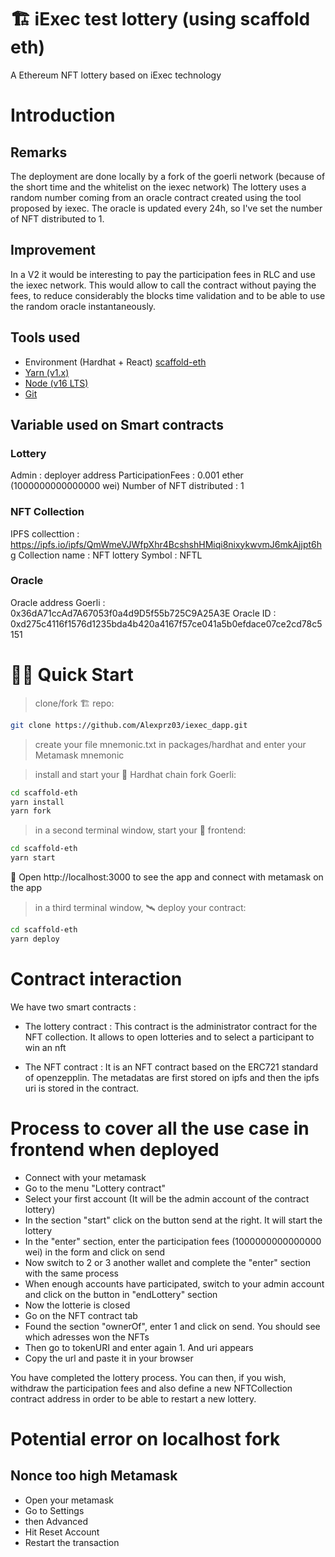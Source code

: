 # 🏗 iExec test lottery (using scaffold eth)

A Ethereum NFT lottery based on iExec technology

# Introduction

## Remarks

The deployment are done locally by a fork of the goerli network (because of the short time and the whitelist on the iexec network)
The lottery uses a random number coming from an oracle contract created using the tool proposed by iexec.
The oracle is updated every 24h, so I've set the number of NFT distributed to 1.

## Improvement

In a V2 it would be interesting to pay the participation fees in RLC and use the iexec network. This would allow to call the contract without paying the fees, to reduce considerably the blocks time validation and to be able to use the random oracle instantaneously.

## Tools used

- Environment (Hardhat + React) [scaffold-eth](https://github.com/scaffold-eth/scaffold-eth)
- [Yarn (v1.x)](https://classic.yarnpkg.com/en/docs/install/)
- [Node (v16 LTS)](https://nodejs.org/en/download/)
- [Git](https://git-scm.com/downloads)

## Variable used on Smart contracts

### Lottery

Admin : deployer address
ParticipationFees : 0.001 ether (1000000000000000 wei)
Number of NFT distributed : 1

### NFT Collection

IPFS collecttion : https://ipfs.io/ipfs/QmWmeVJWfpXhr4BcshshHMiqi8nixykwvmJ6mkAjjpt6hg
Collection name : NFT lottery
Symbol : NFTL

### Oracle

Oracle address Goerli : 0x36dA71ccAd7A67053f0a4d9D5f55b725C9A25A3E
Oracle ID : 0xd275c4116f1576d1235bda4b420a4167f57ce041a5b0efdace07ce2cd78c5151

# 🏄‍♂️ Quick Start

> clone/fork 🏗 repo:

```bash
git clone https://github.com/Alexprz03/iexec_dapp.git
```

> create your file mnemonic.txt in packages/hardhat and enter your Metamask mnemonic

> install and start your 👷‍ Hardhat chain fork Goerli:

```bash
cd scaffold-eth
yarn install
yarn fork
```

> in a second terminal window, start your 📱 frontend:

```bash
cd scaffold-eth
yarn start
```

📱 Open http://localhost:3000 to see the app and connect with metamask on the app

> in a third terminal window, 🛰 deploy your contract:

```bash
cd scaffold-eth
yarn deploy
```

# Contract interaction

We have two smart contracts :

- The lottery contract :
  This contract is the administrator contract for the NFT collection. It allows to open lotteries and to select a participant to win an nft

- The NFT contract :
  It is an NFT contract based on the ERC721 standard of openzepplin. The metadatas are first stored on ipfs and then the ipfs uri is stored in the contract.

# Process to cover all the use case in frontend when deployed

- Connect with your metamask
- Go to the menu "Lottery contract"
- Select your first account (It will be the admin account of the contract lottery)
- In the section "start" click on the button send at the right. It will start the lottery
- In the "enter" section, enter the participation fees (1000000000000000 wei) in the form and click on send
- Now switch to 2 or 3 another wallet and complete the "enter" section with the same process
- When enough accounts have participated, switch to your admin account and click on the button in "endLottery" section
- Now the lotterie is closed
- Go on the NFT contract tab
- Found the section "ownerOf", enter 1 and click on send. You should see which adresses won the NFTs
- Then go to tokenURI and enter again 1. And uri appears
- Copy the url and paste it in your browser

You have completed the lottery process. You can then, if you wish, withdraw the participation fees and also define a new NFTCollection contract address in order to be able to restart a new lottery.

# Potential error on localhost fork

## Nonce too high Metamask

- Open your metamask
- Go to Settings
- then Advanced
- Hit Reset Account
- Restart the transaction
